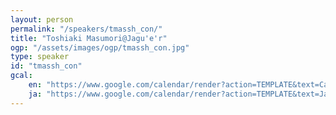 ```yaml
---
layout: person
permalink: "/speakers/tmassh_con/"
title: "Toshiaki Masumori@Jagu'e'r"
ogp: "/assets/images/ogp/tmassh_con.jpg"
type: speaker
id: "tmassh_con"
gcal:
    en: "https://www.google.com/calendar/render?action=TEMPLATE&text=Career+Building+with+a+Cloud+Enterprise+Community%2C+introduced+by+Jagu%27e%27r+Evangelists&dates=20230311T172000/20230311T175000&location=%E3%80%92220-0004+Kanagawa%2C+Yokohama%2C+Nishi+Ward%2C+Kitasaiwai%2C+2+Chome%E2%88%925%E2%88%9215+%E3%83%97%E3%83%AC%E3%83%9F%E3%82%A2%E6%A8%AA%E6%B5%9C%E8%A5%BF%E5%8F%A3%E3%83%93%E3%83%AB+4F&trp=true&details=https%3A%2F%2Fyokohama-2023.devrelcon.dev%2Fspeakers%2Ftmassh_con%2F&trp=undefined&trp=true&sprop="
    ja: "https://www.google.com/calendar/render?action=TEMPLATE&text=Jagu%27e%27r%E3%82%A8%E3%83%90%E3%83%B3%E3%82%B8%E3%82%A7%E3%83%AA%E3%82%B9%E3%83%88%E3%81%8C%E7%B4%B9%E4%BB%8B%E3%81%99%E3%82%8B%E3%82%AF%E3%83%A9%E3%82%A6%E3%83%89%E3%82%A8%E3%83%B3%E3%82%BF%E3%83%BC%E3%83%97%E3%83%A9%E3%82%A4%E3%82%BA%E3%82%B3%E3%83%9F%E3%83%A5%E3%83%8B%E3%83%86%E3%82%A3%E3%81%A7%E3%82%AD%E3%83%A3%E3%83%AA%E3%82%A2%E3%82%92%E7%AF%89%E3%81%8F&dates=20230311T172000/20230311T175000&location=%E3%80%92220-0004+Kanagawa%2C+Yokohama%2C+Nishi+Ward%2C+Kitasaiwai%2C+2+Chome%E2%88%925%E2%88%9215+%E3%83%97%E3%83%AC%E3%83%9F%E3%82%A2%E6%A8%AA%E6%B5%9C%E8%A5%BF%E5%8F%A3%E3%83%93%E3%83%AB+4F&trp=true&details=https%3A%2F%2Fyokohama-2023.devrelcon.dev%2Fspeakers%2Ftmassh_con%2F&trp=undefined&trp=true&sprop="
---
```

